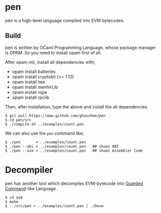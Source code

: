 # pen 

pen is a high-level language compiled into EVM bytecodes. 


## Build 

pen is written by OCaml Programming Language, 
whose package manager is OPAM. 
So you need to install opam first of all.  

After opam init, install all dependencies with; 

* opam install batteries
* opam install cryptokit (>= 1.12)
* opam install hex
* opam install menhirLib
* opam install rope
* opam install rpclib

Then, after installation, type the above and install the all dependencies.

```
$ git pull https://www.github.com/ghasshee/pen
$ cd pen/src
$ ./compile.sh ../examples/count.pen
```



We can also use the `pen` command like; 

```
$ ./pen       < ../examples/count.pen
$ ./pen --abi < ../examples/count.pen   ## shows ABI
$ ./pen --asm < ../examples/count.pen   ## shows Assembler Code  

```



# Decompiler 

pen has another tool which decompiles EVM-bytecode into [Guarded Command](https://en.wikipedia.org/wiki/Guarded_Command_Language)-like Language . 

```
$ cd asm
$ make
$ ../src/pen < ../examples/count.pen | ./Devm
``` 

